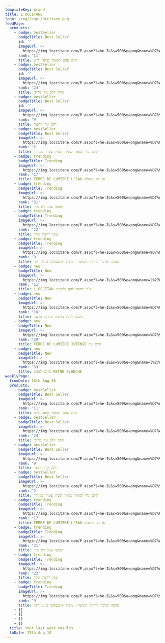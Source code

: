 ```yaml
---
templateKey: brand
title: L'OCCITANE
logo: /img/logo-loccitane.png
feedPage:
  products:
    - badge: bestSeller
      badgeTitle: Best Seller
      id: ''
      imageUrl: >-
        https://img.loccitane.com/P.aspx?l=he-IL&s=500&e=png&name=%D7%A7%D7%A8%D7%9D-%D7%A4%D7%A0%D7%99%D7%9D-%D7%97%D7%9E%D7%90%D7%AA-%D7%A9%D7%99%D7%90%D7%94-%D7%9C%D7%99%D7%99%D7%98&id=01CL050K15_2&v=2&nodef=true
      rank: '11'
      title: קרם פנים חמאת שיאה לייט
    - badge: bestSeller
      badgeTitle: Best Seller
      id: ''
      imageUrl: >-
        https://img.loccitane.com/P.aspx?l=he-IL&s=500&e=png&name=%D7%A9%D7%A7%D7%93-%D7%97%D7%9C%D7%91-%D7%92%D7%95%D7%A3-%D7%9E%D7%A8%D7%95%D7%9B%D7%96&id=29LC200A14&v=2
      rank: '24'
      title: שקד חלב גוף מרוכז
    - badge: bestSeller
      badgeTitle: Best Seller
      id: ''
      imageUrl: >-
        https://img.loccitane.com/P.aspx?l=he-IL&s=500&e=png&name=%D7%97%D7%9C%D7%91-%D7%92%D7%95%D7%A3-%D7%95%D7%95%D7%A8%D7%91%D7%A0%D7%94&id=15LC250VB3&v=2
      rank: '9'
      title: חלב גוף וורבנה
    - badge: bestSeller
      badgeTitle: Best Seller
      imageUrl: >-
        https://img.loccitane.com/P.aspx?l=he-IL&s=500&e=png&name=%D7%97%D7%9E%D7%90%D7%AA-%D7%A9%D7%99%D7%90%D7%94-%D7%9C%27%D7%90%D7%95%D7%A7%D7%A1%D7%99%D7%98%D7%9F-l%27occitane-%D7%A7%D7%A8%D7%9D-%D7%92%D7%95%D7%A3-%D7%A2%D7%A9%D7%99%D7%A8-%D7%91%D7%9E%D7%99%D7%95%D7%97%D7%93-&id=01BF070KJ18&v=2
      rank: '2'
      title: קרם גוף חמאת שיאה יסמין עשיר במיוחד
    - badge: trending
      badgeTitle: Trending
      imageUrl: >-
        https://img.loccitane.com/P.aspx?l=he-IL&s=500&e=png&name=%D7%9C%27%D7%90%D7%95%D7%A7%D7%A1%D7%99%D7%98%D7%9F-l%27occitane-%D7%90%D7%95-%D7%93%D7%94-%D7%98%D7%95%D7%90%D7%9C%D7%98-terre-de-lumiere-l%27eau&id=18ET090TL17&v=2
      rank: '17'
      title: TERRE DE LUMIERE L'EAU או דה טואלט
    - badge: trending
      badgeTitle: Trending
      imageUrl: >-
        https://img.loccitane.com/P.aspx?l=he-IL&s=500&e=png&name=%D7%A9%D7%9E%D7%A4%D7%95-%D7%96%D7%99%D7%AA-%D7%9E%D7%96%D7%99%D7%9F-%D7%9C%D7%A9%D7%99%D7%A2%D7%A8-l%27occitane&id=17SH300N18&v=2
      rank: '31'
      title: שמפו שמן זית מזין
    - badge: trending
      badgeTitle: Trending
      imageUrl: >-
        https://img.loccitane.com/P.aspx?l=he-IL&s=500&e=png&name=%D7%A9%D7%9E%D7%9F-%D7%A8%D7%97%D7%A6%D7%94-%D7%A9%D7%A7%D7%93&id=29HD250A15&v=2
      rank: '22'
      title: שמן רחצה שקד
    - badge: trending
      badgeTitle: Trending
      imageUrl: >-
        https://img.loccitane.com/P.aspx?l=he-IL&s=500&e=png&name=%D7%9E%D7%A1%D7%9B%D7%94-%D7%95%D7%9E%D7%A8%D7%9B%D7%9A-%D7%9C%D7%97%D7%99%D7%96%D7%95%D7%A7-%D7%94%D7%A9%D7%99%D7%A2%D7%A8-%D7%98%D7%99%D7%A4%D7%95%D7%9C-%D7%90%D7%99%D7%A0%D7%98%D7%A0%D7%A1%D7%99%D7%91%D7%99-%D7%91-1-%D7%93%D7%A7%D7%94&id=17IC200D15&v=2
      rank: '9'
      title: מסכה ומרכך לחיזוק השיער- טיפול אינטנסיבי ב-1 דקה
    - badge: new
      badgeTitle: New
      imageUrl: >-
        https://img.loccitane.com/P.aspx?l=he-IL&s=500&e=png&name=l%27occitan-%D7%92%27%D7%9C-%D7%A8%D7%97%D7%A6%D7%94-%D7%9C%D7%92%D7%95%D7%A3-%D7%95%D7%9C%D7%A9%D7%99%D7%A2%D7%A8&id=20GD250OC&v=2
      rank: '11'
      title: L'OCCITAN ג'ל רחצה לגוף ולשיער
    - badge: new
      badgeTitle: New
      imageUrl: >-
        https://img.loccitane.com/P.aspx?l=he-IL&s=500&e=png&name=%D7%91%D7%95%D7%A9%D7%9D-%D7%9C%D7%91%D7%99%D7%AA-%D7%91%D7%A0%D7%99%D7%97%D7%95%D7%97-%D7%95%D7%95%D7%A8%D7%91%D7%A0%D7%94-%D7%9E%D7%A8%D7%A2%D7%A0%D7%9F&id=26PM100VB15&v=2
      rank: '16'
      title: בושם לבית בניחוח וורבנה מרענן
    - badge: new
      badgeTitle: New
      imageUrl: >-
        https://img.loccitane.com/P.aspx?l=he-IL&s=500&e=png&name=%D7%9C%27%D7%90%D7%95%D7%A7%D7%A1%D7%99%D7%98%D7%9F-terre-de-lumiere-intense-%D7%A7%D7%A8%D7%9D-%D7%92%D7%95%D7%A3&id=18BL250TL17I&v=2
      rank: '29'
      title: TERRE DE LUMIÈRE INTENSE קרם גוף
    - badge: new
      badgeTitle: New
      imageUrl: >-
        https://img.loccitane.com/P.aspx?l=he-IL&s=500&e=png&name=l%27occitane-%D7%A1%D7%A8%D7%95%D7%9D-%D7%9C%D7%A4%D7%A0%D7%99%D7%9D-reine-blanche&id=38WS030A18&v=2
      rank: '33'
      title: סרום לפנים REINE BLANCHE
weeklyPage:
  fromDate: 18th Aug 18
  products:
    - badge: bestSeller
      badgeTitle: Best Seller
      imageUrl: >-
        https://img.loccitane.com/P.aspx?l=he-IL&s=500&e=png&name=%D7%A7%D7%A8%D7%9D-%D7%A4%D7%A0%D7%99%D7%9D-%D7%97%D7%9E%D7%90%D7%AA-%D7%A9%D7%99%D7%90%D7%94-%D7%9C%D7%99%D7%99%D7%98&id=01CL050K15_2&v=2&nodef=true
      rank: '11'
      title: קרם פנים חמאת שיאה לייט
    - badge: bestSeller
      badgeTitle: Best Seller
      imageUrl: >-
        https://img.loccitane.com/P.aspx?l=he-IL&s=500&e=png&name=%D7%A9%D7%A7%D7%93-%D7%97%D7%9C%D7%91-%D7%92%D7%95%D7%A3-%D7%9E%D7%A8%D7%95%D7%9B%D7%96&id=29LC200A14&v=2
      rank: '24'
      title: שקד חלב גוף מרוכז
    - badge: bestSeller
      badgeTitle: Best Seller
      imageUrl: >-
        https://img.loccitane.com/P.aspx?l=he-IL&s=500&e=png&name=%D7%97%D7%9C%D7%91-%D7%92%D7%95%D7%A3-%D7%95%D7%95%D7%A8%D7%91%D7%A0%D7%94&id=15LC250VB3&v=2
      rank: '9'
      title: חלב גוף וורבנה
    - badge: bestSeller
      badgeTitle: Best Seller
      imageUrl: >-
        https://img.loccitane.com/P.aspx?l=he-IL&s=500&e=png&name=%D7%97%D7%9E%D7%90%D7%AA-%D7%A9%D7%99%D7%90%D7%94-%D7%9C%27%D7%90%D7%95%D7%A7%D7%A1%D7%99%D7%98%D7%9F-l%27occitane-%D7%A7%D7%A8%D7%9D-%D7%92%D7%95%D7%A3-%D7%A2%D7%A9%D7%99%D7%A8-%D7%91%D7%9E%D7%99%D7%95%D7%97%D7%93-&id=01BF070KJ18&v=2
      rank: '2'
      title: קרם גוף חמאת שיאה יסמין עשיר במיוחד
    - badge: trending
      badgeTitle: Trending
      imageUrl: >-
        https://img.loccitane.com/P.aspx?l=he-IL&s=500&e=png&name=%D7%9C%27%D7%90%D7%95%D7%A7%D7%A1%D7%99%D7%98%D7%9F-l%27occitane-%D7%90%D7%95-%D7%93%D7%94-%D7%98%D7%95%D7%90%D7%9C%D7%98-terre-de-lumiere-l%27eau&id=18ET090TL17&v=2
      rank: '17'
      title: TERRE DE LUMIERE L'EAU או דה טואלט
    - badge: trending
      badgeTitle: Trending
      imageUrl: >-
        https://img.loccitane.com/P.aspx?l=he-IL&s=500&e=png&name=%D7%A9%D7%9E%D7%A4%D7%95-%D7%96%D7%99%D7%AA-%D7%9E%D7%96%D7%99%D7%9F-%D7%9C%D7%A9%D7%99%D7%A2%D7%A8-l%27occitane&id=17SH300N18&v=2
      rank: '31'
      title: שמפו שמן זית מזין
    - badge: trending
      badgeTitle: Trending
      imageUrl: >-
        https://img.loccitane.com/P.aspx?l=he-IL&s=500&e=png&name=%D7%A9%D7%9E%D7%9F-%D7%A8%D7%97%D7%A6%D7%94-%D7%A9%D7%A7%D7%93&id=29HD250A15&v=2
      rank: '22'
      title: שמן רחצה שקד
    - badge: trending
      badgeTitle: Trending
      imageUrl: >-
        https://img.loccitane.com/P.aspx?l=he-IL&s=500&e=png&name=%D7%9E%D7%A1%D7%9B%D7%94-%D7%95%D7%9E%D7%A8%D7%9B%D7%9A-%D7%9C%D7%97%D7%99%D7%96%D7%95%D7%A7-%D7%94%D7%A9%D7%99%D7%A2%D7%A8-%D7%98%D7%99%D7%A4%D7%95%D7%9C-%D7%90%D7%99%D7%A0%D7%98%D7%A0%D7%A1%D7%99%D7%91%D7%99-%D7%91-1-%D7%93%D7%A7%D7%94&id=17IC200D15&v=2
      rank: '9'
      title: מסכה ומרכך לחיזוק השיער- טיפול אינטנסיבי ב-1 דקה
    - {}
    - {}
    - {}
    - {}
  title: Your last week results
  toDate: 25th Aug 18
---
```



